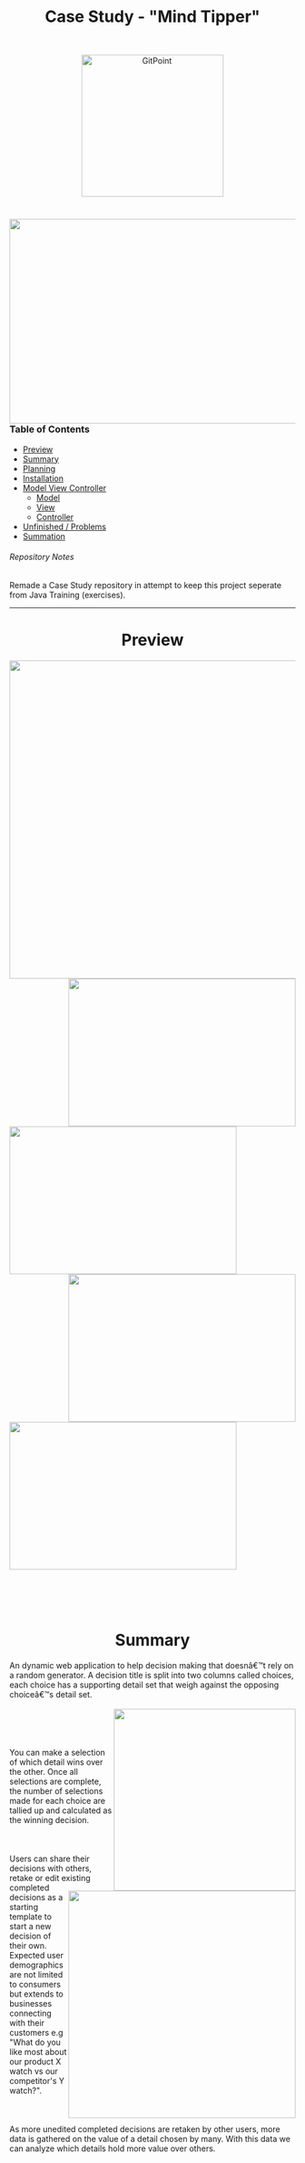 <h1 align="center">Case Study - "Mind Tipper"</h1> <br>
<p align="center">
<img title="GitPoint" src="https://imgur.com/m8HCs0K.png" width="250">
</p>

# 
<img align="right" src="https://github.com/resv/MINDTIPPER/blob/master/PLANNING/readme%20files/1home.gif" width="600" height="360" />

### Table of Contents
- [Preview](#preview)
- [Summary](#summary)
- [Planning](#planning)
- [Installation](#installation)
- [Model View Controller](#model-view-controller)
    - [Model](#model)
    - [View](#view)
    - [Controller](#controller)
- [Unfinished / Problems](#unfinished)
- [Summation](#summation)
###### Repository Notes
Remade a Case Study repository in attempt to keep this project seperate from Java Training (exercises).
___

<!------------------------------------------------------------------------------------------------------------------------->
<h1 align="center" id="preview">Preview</h1>
<img src="https://github.com/resv/MINDTIPPER/blob/master/PLANNING/readme%20files/2search.gif" width="850" height="560" />

<br>

<img align="right" src="https://github.com/resv/MINDTIPPER/blob/master/PLANNING/readme%20files/4decision.gif" width="400" height="260" />
<img src="https://github.com/resv/MINDTIPPER/blob/master/PLANNING/readme%20files/3register.gif" width="400" height="260" />

<img align="right" src="https://github.com/resv/MINDTIPPER/blob/master/PLANNING/readme%20files/6footer.gif" width="400" height="260" />

<img src="https://github.com/resv/MINDTIPPER/blob/master/PLANNING/readme%20files/5scaling.gif" width="400" height="260" />

<br>
<br>
<br>
<br>
<br>

<!------------------------------------------------------------------------------------------------------------------------->
<h1 align="center" id="summary"> Summary</h1>
An dynamic web application to help decision making that doesnâ€™t rely on a random generator. A decision title is split into two columns called choices, each choice has a supporting detail set that weigh against the opposing choiceâ€™s detail set. <br><br>
<img align="right"src="https://imgur.com/4P30ZvW.png"height="320"> <br><br><br><br>
You can make a selection of which detail wins over the other. Once all selections are complete, the number of selections made for each choice are tallied up and calculated as the winning decision. <br><br>
<img align="right" src="https://imgur.com/OLtgI65.png"height="400">
		
<br>
<br>
Users can share their decisions with others, retake or edit existing completed decisions as a starting template to start a new decision of their own. Expected user demographics are not limited to consumers but extends to businesses connecting with their customers e.g "What do you like most about our product X watch vs our competitor's Y watch?".
<br>
<br>
<br>
<br>
As more unedited completed decisions are retaken by other users, more data is gathered on the value of a detail chosen by many. With this data we can analyze which details hold more value over others.
<br>
<br>
<br>
<br>
<br>
<br>
<br>
<br>
<br>
<br>

<!----------------------------------------------------------------------------------------------------------------------------------->
<h1 align="center" id="planning">Planning</h1>

The case study started with [Planning](https://github.com/resv/MINDTIPPER/tree/master/PLANNING), many revisions were made and I am currently on [revision #5](https://github.com/resv/MINDTIPPER/tree/master/PLANNING/REVISION%202/REVISION%203/REVISION%204/REVISION%205).

| [Summary](https://github.com/resv/MINDTIPPER/blob/master/PLANNING/REVISION%202/REVISION%203/REVISION%204/REVISION%205/WireFrame%20-%20CaseStudySummary%20-%20ReqAnalysis/CASE_STUDY_SUMMARY.pdf) | [Req Analysis](https://github.com/resv/MINDTIPPER/blob/master/PLANNING/REVISION%202/REVISION%203/REVISION%204/REVISION%205/WireFrame%20-%20CaseStudySummary%20-%20ReqAnalysis/REQ_ANALYSIS_USERCASE.pdf) | [User Case](https://github.com/resv/MINDTIPPER/blob/master/PLANNING/REVISION%202/REVISION%203/REVISION%204/REVISION%205/WireFrame%20-%20CaseStudySummary%20-%20ReqAnalysis/REQ_ANALYSIS_USERCASE.pdf) | [WireFrame](https://github.com/resv/MINDTIPPER/blob/master/PLANNING/REVISION%202/REVISION%203/REVISION%204/REVISION%205/WireFrame%20-%20CaseStudySummary%20-%20ReqAnalysis/wireframePDF.pdf) | [Entity Relation Diagram](https://github.com/resv/MINDTIPPER/blob/master/PLANNING/REVISION%202/REVISION%203/REVISION%204/REVISION%205/ERD_MODIFIED%20REV%205.pdf) | [Mock Database View](https://github.com/resv/MINDTIPPER/blob/master/PLANNING/REVISION%202/REVISION%203/REVISION%204/REVISION%205/MOCK%20UP%20OF%20ICANTPICK%20DATABASE%20REV%205.pdf) |
|---|---|---|---|---|---|
| <img align="center" src="https://imgur.com/f58EEvA.png" width="150" height="200"> | <img align="center" src="https://imgur.com/SLUG94e.png" width="150" height="200"> | <img align="center" src="https://imgur.com/DxKWj8c.png" width="150" height="200"> | <img align="center" src="https://imgur.com/Bz29r4w.png" width="150" height="200"> | <img align="center" src="https://imgur.com/egKUVn1.png" width="150" height="200"> | <img align="center" src="https://imgur.com/b8KDNbe.png" width="150" height="200"> |

<br>
<img align="right" src="https://imgur.com/LspzRDJ.png" width="600" height="350">
<img align="right" src="https://imgur.com/1P7FTMh.png" width="350" height="200">
<img align="right" src="https://imgur.com/9kL2A5j.png" width="600" height="350">
<br>
<br>
<br>

I started testing the database by entering **mock data** using [Mockaroo](https://mockaroo.com).
<br>

Not all data may make complete sense but it was vital to have, **mock data allowed to develop and test queries**.

<br>
<br>
<br>
<br>
<br>
<br>

With constant modifications and testing being done for my database, it was crucial to **drop and recreate my data tables quickly**, so I created a â€œ[One-Shot](https://github.com/resv/MINDTIPPER/blob/master/PLANNING/REVISION%202/REVISION%203/REVISION%204/REVISION%205/DDL%20SQL%20INSERTS%20REV%205/DDL%20ONE%20SHOT%20INSERTS.txt)â€� DDL insert file. This handled the **creation** of my **tables**, inserts for **mock data**, and generated all my **private** and **foreign keys**. 
There are also [individual files](https://github.com/resv/MINDTIPPER/tree/master/PLANNING/REVISION%202/REVISION%203/REVISION%204/REVISION%205/DDL%20SQL%20INSERTS%20REV%205) for each table and keys, you can insert them in numerical order in the event of issues.

<br>
<br>
<br>
<br>

It was **unnecessary to use JIRA** for a one person project, so I instead used **[Trello](https://trello.com/b/cFsNYBow/mindtipper)** which help **[keep track of my progress](https://trello.com/b/cFsNYBow/mindtipper)** during development. 

<br>
<br>
<br>
<br>
<br>
<br>
<br>
<br>

<!---------------------------------------------------------------------------------------------------------------------------->
<h1 align="center" id="installation">Installation</h1>

Although a domain name has been secured (MindTipper.com), the **application is not ready for official launch**. Step by Step instructions has been provided to run this application locally on your machine for further development or testing purposes.

<img align="right" src="https://imgur.com/6SgZv7U.png" width="300" height="600">

### Prerequisites
- **[Eclipse IDE](https://www.eclipse.org/downloads/download.php?file=/oomph/epp/photon/R/eclipse-inst-win64.exe)** ( Photon Preferred )
- **[Oracle Driver](https://www.oracle.com/technetwork/database/features/jdbc/jdbc-ucp-122-3110062.html)** ( ojdbc8-12.2.0.1.jar provided in **[lib](https://github.com/resv/MINDTIPPER/tree/master/WebContent/WEB-INF/lib)** folder )
- Misc Jar files ( provided in **[lib](https://github.com/resv/MINDTIPPER/tree/master/WebContent/WEB-INF/lib)** folder )
  - Spring
  - Hibernate
  - Javax ( JSP, JSTL, SERVLET, PERSISTENCE )
  - Spring m2 Plugin
- **[Java 8](http://www.oracle.com/technetwork/java/javase/downloads/jdk8-downloads-2133151.html)** SDK / JRE
- **[SQL Developer](https://www.oracle.com/technetwork/developer-tools/sql-developer/downloads/index.html)** ( Version 18 )
- **[Oracle Database](https://www.oracle.com/technetwork/database/enterprise-edition/downloads/index.html)** ( Version 18c , also 12c compatible )
- **[Apache Tomcat](https://tomcat.apache.org/download-90.cgi)** ( Version 9 )

1. Open up SQL Developer, preparing to create tables and insert mock data.

2. Create a new connection, and remember your connection properties as you will insert this data into the project later.

3. Open up the work sheet for the database and insert the SQL DDL, I have provided a â€œ[One Shot](https://github.com/resv/MINDTIPPER/blob/master/PLANNING/REVISION%202/REVISION%203/REVISION%204/REVISION%205/DDL%20SQL%20INSERTS%20REV%205/DDL%20ONE%20SHOT%20INSERTS.txt)â€� DDL file for you to run. This will create all tables and records, set primary and foreign keys. Iâ€™ve also provided [individual SQL DDL files](https://github.com/resv/MINDTIPPER/tree/master/PLANNING/REVISION%202/REVISION%203/REVISION%204/REVISION%205/DDL%20SQL%20INSERTS%20REV%205) that you may insert one at a time in numerical order in the event of issues.
			
4. Clone this repository, once download is complete, you may open up this project in your Eclipse IDE.

5. You need to modify the â€œ[spring-mvc-crud-demo-servlet.xml](https://github.com/resv/MINDTIPPER/blob/master/WebContent/WEB-INF/spring-mvc-crud-demo-servlet.xml)â€� file, replace "User", "Pass", "jdbcURL", driver to match your connection in your DBMS. *(currently assigned to my AWS database)*               
                
<img align="center" src="https://imgur.com/vFv5IoH.png" width="900" height="150">
                
6. Right click the â€œMTâ€� project in your project explorer -> run as ->run on server, Set Tomcat to version 9 and hit finish.

7. The web application should take a few seconds to load and run.
I highly advise that you copy and paste the url â€œ**[http://localhost:8080/MT/](http://localhost:8080/MT/)**â€� from your eclipse web explorer and open it on your local browser for the full front end user experience.

<img align="center" src="https://imgur.com/hI50UqX.png" width="900" height="80">

<br>

<!--------------------------------------------------------------------------------------------------------------------------->
<h1 align="center" id="mvc">MODEL VIEW CONTROLLER</h1>

###### PAST ATTEMPTS
There were **[three different attempts](https://github.com/resv/MINDTIPPER/tree/master/Prior%20project%20attempts)** starting this project.

1. Initially I attempted to create this project as **Maven converted project** using **JDBC** but faced numerous **environment issues** that could not be resolved.
	- A **standard JDBC** pattern of Models, DAOs, DAOIs were created.
	- Each DAO was manually tested in a "[MainTestRunner](https://github.com/resv/MINDTIPPER/blob/master/Prior%20project%20attempts/Attempt1/ICANTPICK/src/ICANTPICK/MainEntryPoint/testRUNNER2.java)".
	- You can view the entire project attempt **[here](https://github.com/resv/MINDTIPPER/tree/master/Prior%20project%20attempts/Attempt1/ICANTPICK)**.

|[(OLD) UserInfo Model](https://github.com/resv/MINDTIPPER/blob/master/Prior%20project%20attempts/Attempt1/ICANTPICK/src/ICANTPICK/Models/UserInfo.java)|[(OLD) UserInfoDAO](https://github.com/resv/MINDTIPPER/blob/master/Prior%20project%20attempts/Attempt1/ICANTPICK/src/ICANTPICK/DAO/UserInfoDAO.java)| [(OLD) UserInfoDAOI](https://github.com/resv/MINDTIPPER/blob/master/Prior%20project%20attempts/Attempt1/ICANTPICK/src/ICANTPICK/Interfaces/UserInfoDAOi.java)|[(OLD) Test Runner](https://github.com/resv/MINDTIPPER/blob/master/Prior%20project%20attempts/Attempt1/ICANTPICK/src/ICANTPICK/MainEntryPoint/testRUNNER2.java)  |
|---| ------------- |:-------------:| -----:|
|<img align="center" src="https://imgur.com/1pSlKC2.png" width="150" height="200">|<img align="center" src="https://imgur.com/37xB5OS.png" width="150" height="200">| <img align="center" src="https://imgur.com/MVE9Ad7.png" width="150" height="200">|<img align="center" src="https://imgur.com/Fq27uTC.png" width="150" height="200">|

<br>

2. The **second attempt** we came across the **same issues** using **JDBC template method**, you can view the entire project attempt [here](https://github.com/resv/MINDTIPPER/tree/master/Prior%20project%20attempts/Attempt%202/MINDTIPPER).

3. The **third and current attempt** is using **Hibernate** which we were able to finally **read and write** data from the database to the JSP.

<br>
<br>
<br>
<br>
<br>

<!----------------------------------------------------------------------------------------------------------------------->
<h1 align="center" id="model">MVC - MODEL</h1>

In our [MT.entity](https://github.com/resv/MINDTIPPER/tree/master/src/MT/entity) package, four entities/models exist, these directly correlate to my AWS Oracle database tables.


1. A standard pattern of mapping primary keys, columns, toString(), getters & setters.

|[Entity Package](https://github.com/resv/MINDTIPPER/tree/master/src/MT/entity)|[UserInfo Entity](https://github.com/resv/MINDTIPPER/blob/master/src/MT/entity/UserInfo.java)|[DecisionInfo Entity](https://github.com/resv/MINDTIPPER/blob/master/src/MT/entity/DecisionInfo.java)|[Title Entity](https://github.com/resv/MINDTIPPER/blob/master/src/MT/entity/Title.java)|[Choice Entity](https://github.com/resv/MINDTIPPER/blob/master/src/MT/entity/Choice.java)|
|---|---|---|---|---|
|<img src="https://imgur.com/T9eFOjH.png" width="150" height="200">|<img src="https://imgur.com/zgOu7iC.png" width="150" height="200">|<img src="https://imgur.com/xfDDK8M.png" width="150" height="200">|<img src="https://imgur.com/I6zoJKy.png" width="150" height="200">|<img src="https://imgur.com/lliPErT.png" width="150" height="200">|    

<br>

2. Specifically, the **DAOImpl will initialize the SessionFactory** which will **automatically open** and **close** our **connections**, query the database, then save the result into an List array. Image shown below:
<img src="https://imgur.com/g9LV1IL.png" width="800" height="600">
	
3. Our DAOs and DAOImpls contains the necessary methods for its purpose. I also have a [service package](https://github.com/resv/MINDTIPPER/tree/master/src/MT/service), a layer for future expansion and flexibility. **The service layer would allow us to add additional business logic later**. Another use for the service layer would be to separate the DAO and DAOImpl from the user for an additional layer of **protection against any attacks**.

|[Controller](https://github.com/resv/MINDTIPPER/blob/master/src/MT/controller/HomeController.java)|[UserInfo Entity](https://github.com/resv/MINDTIPPER/blob/master/src/MT/entity/UserInfo.java)|[UserInfoDAO](https://github.com/resv/MINDTIPPER/blob/master/src/MT/dao/UserInfoDAO.java)|[UserInfoDAOImpl](https://github.com/resv/MINDTIPPER/blob/master/src/MT/dao/UserInfoDAOImpl.java)|[UserInfoService](https://github.com/resv/MINDTIPPER/blob/master/src/MT/service/UserInfoService.java)|[UserInfoServiceImpl](https://github.com/resv/MINDTIPPER/blob/master/src/MT/service/UserInfoServiceImpl.java)|
|---|---|---|---|---|---|
|<img src="https://imgur.com/PSho8Cx.png" width="150" height="200">|<img src="https://imgur.com/KcWjQrs.png" width="150" height="200">|<img src="https://imgur.com/sAqvEUT.png" width="150" height="200">|<img src="https://imgur.com/FFWXAEb.png" width="150" height="200">|<img src="https://imgur.com/d4O6s57.png" width="150" height="200">|<img src="https://imgur.com/mgA3VpD.png" width="150" height="200">|

<br>
<br>
<br>

<!---------------------------------------------------------------------------------------------------------------------------->
<h1 align="center" id="view">MVC - VIEW</h1>

<img align="right" src="https://imgur.com/gMqPYkN.png" width="600" height="400">

#### [API Sources](https://github.com/resv/MINDTIPPER/tree/master/WebContent/resources/API)
- **CSS**
  - [W3school](https://www.w3schools.com/)
  - [Css-tricks](https://css-tricks.com/)
  - [Getbootstrap](https://getbootstrap.com/)
  - [Mdboostrap](https://mdbootstrap.com/)
  - [Startbootstrap](https://startbootstrap.com/)
  - [Datatables](https://datatables.net/)
- **JS**
  - [Jquery](https://jquery.com/)
  - [Wow.js](https://wowjs.uk/) (*animations*)
- **FONTS & ICONS**
    - [Google Fonts](https://fonts.google.com/)
    - [Font Awesome](https://fontawesome.com/)
    - [Simple Line Icons](http://simplelineicons.com/)
- **Images**
  - [Pixay Bay](https://pixabay.com/) (*Royalty Free*)
- **Validation**
     - [HTML.com](https://html.com/)
     - [Developer.Mozilla.org](https://developer.mozilla.org/en-US/)

1. Some API sources used were for **learning purposes** only, any API libraries that were used are located in the [resources](https://github.com/resv/MINDTIPPER/tree/master/WebContent/resources) folder, labeled respectively. 

2. We have **removed boilerplate code** by creating a [static JSP folder](https://github.com/resv/MINDTIPPER/tree/master/WebContent/WEB-INF/view/static) to hold header, footer, and navbar JSP files that each view utilizes.

<img src="https://imgur.com/F8MdTJz.png" width="900" height="50">


3. The [CSS & JS](https://github.com/resv/MINDTIPPER/tree/master/WebContent/resources) folder contains the **personal external styling** done for the JSP pages but all **other external CSS sources** have been **credited** to the respective authors/companies on each of their files.

4. [All views](https://github.com/resv/MINDTIPPER/tree/master/WebContent/WEB-INF/view) **implements bootstrap for styling** and is **responsive** for mobile or smaller resolutions.
   - [Nav bar](https://github.com/resv/MINDTIPPER/blob/master/WebContent/WEB-INF/view/static/navbar.jsp) and [footer](https://github.com/resv/MINDTIPPER/blob/master/WebContent/WEB-INF/view/static/footer.jsp) were **custom made and responsive**.
   - [Home](https://github.com/resv/MINDTIPPER/blob/master/WebContent/WEB-INF/view/home.jsp) page was **inspired by [Startbootstrap](https://startbootstrap.com/)** but highly modified.
   - **Internal and external CSS** was used as the **requirement** for this case study.
   - **JSTL tag** library was used to reference external links.

5. â€œ[Terms of use](https://github.com/resv/MINDTIPPER/blob/master/WebContent/WEB-INF/view/terms.jsp)â€� & â€œ[Privacy Policy](https://github.com/resv/MINDTIPPER/blob/master/WebContent/WEB-INF/view/privacy.jsp)â€� has **factual information** regarding this project at its current state and for future features not yet implemented. You can generate specified documentation at [Termly](https://termly.io/). I could not afford the membership so I had to manual create my own HTML and CSS for this page as embedding was the only way to use these terms for non paid members and that was not an option. *Credit was given to the company in the JSP page*.

<br>

<img align="right" src="https://imgur.com/OLYDxd2.png" width="650" height="200">

##### Animation
I implemented a very powerful tool called [WOW.JS](https://wowjs.uk/) for **simple animations**. Customized timers can be found in [animate.css](https://github.com/resv/MINDTIPPER/blob/master/WebContent/resources/css/animate.css).

<br>
<br>
<br>
<br>
<br>

<!-------------------------------------------------------------------------------------------------------------------------->
<h1 align="center" id="controller">MVC - CONTROLLER</h1>
<img align="right" src="https://imgur.com/jnTbInt.png" width="300" height="350">
<br>

1. The [controller](https://github.com/resv/MINDTIPPER/blob/master/src/MT/controller/HomeController.java) layer handles mapping to the corresponding [JSP views](https://github.com/resv/MINDTIPPER/tree/master/WebContent/WEB-INF/view) and for **navigational usability**, I have created simple view controllers.

<br>

2. At the moment I only have two controllers that have any real functionality which is **registering the user** (creates a new user in the database). The other is **search decisions** controller to display results for other decisions in the database. *This search controller requires a joined entity to complete the desired functionality which I could not resolve in time*.

*Image shown below represents data queried from "DecisionInfo". **Text wrapped in parenthesis** are data place holders that would populate correctly if the "Title" entity was joined with "DecisionInfo".

<img src="https://imgur.com/WyxdjwA.png" width="900" height="500">

<br>
<br>
<br>
<br>
<br>

<!------------------------------------------------------------------------------------------------------------------------->
<h1 align="center" id="unfinished">UNFINISHED / PROBLEMS</h1>

**Environment Problems**:
- Iâ€™ve **restarted my project** a few times. Because I made my views early in the project **not a lot of time was wasted** for each new project attempt as the views were easily transferable.
	- My first attempt was using POJO JDBC, we ran into issues for setup as I could not find any solid path to setup the environment.
	- The same issue occurred using JDBC template.
	- My latest attempt was using Hibernate which I was finally able to receive concrete a â€œreadâ€� from my database to my JSP. 

<img align="right" src="https://imgur.com/ghZokjA.png" width="350" height="200">

**Unfinished: joined Entity Problems**
- I could not properly **join entities** together in hibernate. e.g. **OneToMany** and **ManyToOne**. 
- Create **Logging in** function and should **return user** to their **personal** account page with their **data**.
- **Search results** should **populate** complete **data from all tables** not just one.
- Create **Template decisions** function and it should **populate** complete **data from all tables** not just one.
- Create **Submitting a new decision** function should **write data** to **all tables** in the DB.
- **Junit Testing NOT DONE.**

**Bugs**
- **New decisions form has input text bugs**
- **Contact form** for support has validation but does **not send emails**.
<br>
<br>
<br>
<br>
<br>

<!------------------------------------------------------------------------------------------------------------------------->
<h1 align="center" id="summation">Summation</h1>
I've gained so much knowledge within these past 3 months. Considering I did not have any prior formal training/education on Java, I was certain I would fail or fall terribly behind within the first month but making it to the last month in itself was a personal accomplishment. Realistically, I knew I wasn't going to be able to receive a high score or even receive a passing score but I no longer was concerned about my case study grade during the last few days of developing this case study.

<br>
<br>

I've realized, I was more focused on being able to learn, understand and implement real world enterprise MVC skills. Of course I am disappointed at myself and disappointed others for not being able to deliver a working product. I will use this failure as a reflection of my weaknesses and where I need improvement. I will continue to practice MVC so that one day I will feel competent enough to secure a professional position as a "Java Developer".

I'd like to thank [Platform PerScholas](https://www.platformbyps.org/) for the opportunity to learn Java Development.
- Special thanks to :
  - [Marcial Cordon](https://www.linkedin.com/in/marcial-cordon/): SQL and Core Java.
  - [Michael Gabriel](https://www.linkedin.com/in/michael-gabriel-964491123/): JDBC, JSP, SCRIPLET, and JPA.

Interested in changing careers or expanding your industry knowledge? Platform PerScholas offers free training, [contact me](https://www.linkedin.com/in/adamkim456/) and ask about my 12 week experience at Platform PerScholas.




